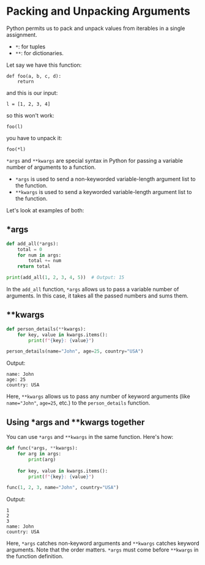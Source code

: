 # Packing and Unpacking Arguments 
Python permits us to pack and unpack values from iterables in a single assignment.



- `*`: for tuples 
- `**`: for dictionaries.

Let say we have this function:
```
def foo(a, b, c, d):
    return
```
and this is our input:
```
l = [1, 2, 3, 4]
```
so this won't work:
```
foo(l)
```
you have to unpack it:


```
foo(*l)
```


`*args` and `**kwargs` are special syntax in Python for passing a variable number of arguments to a function. 

- `*args` is used to send a non-keyworded variable-length argument list to the function.
- `**kwargs` is used to send a keyworded variable-length argument list to the function.

Let's look at examples of both:

## *args

```python
def add_all(*args):
    total = 0
    for num in args:
        total += num
    return total

print(add_all(1, 2, 3, 4, 5))  # Output: 15
```

In the `add_all` function, `*args` allows us to pass a variable number of arguments. In this case, it takes all the passed numbers and sums them. 

## **kwargs

```python
def person_details(**kwargs):
    for key, value in kwargs.items():
        print(f"{key}: {value}")

person_details(name="John", age=25, country="USA")
```

Output:
```
name: John
age: 25
country: USA
```

Here, `**kwargs` allows us to pass any number of keyword arguments (like `name="John"`, `age=25`, etc.) to the `person_details` function.

## Using *args and **kwargs together

You can use `*args` and `**kwargs` in the same function. Here's how:

```python
def func(*args, **kwargs):
    for arg in args:
        print(arg)
    
    for key, value in kwargs.items():
        print(f"{key}: {value}")

func(1, 2, 3, name="John", country="USA")
```

Output:
```
1
2
3
name: John
country: USA
```

Here, `*args` catches non-keyword arguments and `**kwargs` catches keyword arguments. Note that the order matters. `*args` must come before `**kwargs` in the function definition.
